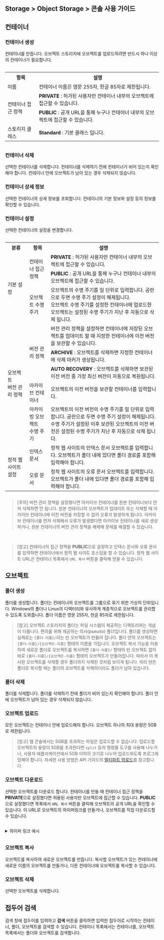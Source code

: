 ## Storage > Object Storage > 콘솔 사용 가이드

## 컨테이너
### 컨테이너 생성
컨테이너를 만듭니다. 오브젝트 스토리지에 오브젝트를 업로드하려면 반드시 하나 이상의 컨테이너가 필요합니다.

<table class="it" style="padding-top: 15px; padding-bottom: 10px;">
  <tr>
    <th>항목</th>
    <th>설명</th>
  </tr>
  <tr>
    <td>이름</td>
    <td>컨테이너 이름은 영문 255자, 한글 85자로 제한됩니다.</td>
  </tr>
  <tr>
    <td rowspan="2">컨테이너 접근 정책</td>
    <td><b>PRIVATE</b> : 허가된 사용자만 컨테이너 내부의 오브젝트에 접근할 수 있습니다.</td>
  </tr>
  <tr>
    <td><b>PUBLIC</b> : 공개 URL을 통해 누구나 컨테이너 내부의 오브젝트에 접근할 수 있습니다.</td>
  </tr>
  <tr>
    <td>스토리지 클래스</td>
    <td><b>Standard</b> : 기본 클래스 입니다.</td>
  </tr>  
</table>

### 컨테이너 삭제
선택한 컨테이너를 삭제합니다. 컨테이너를 삭제하기 전에 컨테이너가 비어 있는지 확인해야 합니다. 컨테이너 안에 오브젝트가 남아 있는 경우 삭제되지 않습니다.

### 컨테이너 상세 정보
선택한 컨테이너의 상세 정보를 조회합니다. 컨테이너의 기본 정보와 설정 등의 정보를 확인할 수 있습니다.

### 컨테이너 설정
선택한 컨테이너의 설정을 변경합니다.

<table class="it" style="padding-top: 15px; padding-bottom: 10px;">
  <tr>
    <th>분류</th>
    <th>항목</th>
    <th>설명</th>
  </tr>
  <tr>
    <td rowspan="3">기본 설정</td>
    <td rowspan="2">컨테이너 접근 정책</td>
    <td><b>PRIVATE</b> : 허가된 사용자만 컨테이너 내부의 오브젝트에 접근할 수 있습니다.</td>
  </tr>
  <tr>
    <td><b>PUBLIC</b> : 공개 URL을 통해 누구나 컨테이너 내부의 오브젝트에 접근할 수 있습니다.</td>
  </tr>
  <tr>
    <td>오브젝트 수명 주기</td>
    <td>오브젝트의 수명 주기를 일 단위로 입력합니다. 공란으로 두면 수명 주기 설정이 해제됩니다.<br/>
    오브젝트 수명 주기를 설정한 컨테이너에 업로드한 오브젝트는 설정된 수명 주기가 지난 후 자동으로 삭제 됩니다.</td>
  </tr>

  <tr>
    <td rowspan="5">오브젝트<br/>버전 관리 정책</td>
    <td rowspan="3">버전 관리 정책</td>
    <td>버전 관리 정책을 설정하면 컨테이너에 저장된 오브젝트를 업데이트 할 때 지정한 컨테이너에 이전 버전을 보관할 수 있습니다.</td>
  </tr>
  <tr>
    <td><b>ARCHIVE</b> : 오브젝트를 삭제하면 지정한 컨테이너에 삭제 마커가 생성됩니다.</td>
  </tr>  
  <tr>
    <td><b>AUTO RECOVERY</b> : 오브젝트를 삭제하면 보관된 이전 버전 중 가장 최신 버전이 자동으로 복원됩니다.</td>
  </tr>
  <tr>
    <td>아카이브 컨테이너</td>
    <td>오브젝트의 이전 버전을 보관할 컨테이너를 입력합니다.</td>
  </tr>
  <tr>
    <td>아카이빙 오브젝트<br/>수명 주기</td>
    <td>오브젝트의 이전 버전의 수명 주기를 일 단위로 입력합니다. 공란으로 두면 수명 주기 설정이 해제됩니다.<br/>
    수명 주기가 설정된 이후 보관된 오브젝트의 이전 버전은 설정된 수명 주기가 지난 후 자동으로 삭제 됩니다.</td>
  </tr>  
  <tr>
    <td rowspan="5">정적 웹 사이트 설정</td>
    <td>인덱스 문서</td>
    <td>정적 웹 사이트의 인덱스 문서 오브젝트를 입력합니다. 오브젝트가 폴더 내에 있다면 폴더 경로를 포함해 입력해야 합니다.</td>
  </tr>
  <tr>
    <td>오류 문서</td>
    <td>정적 웹 사이트의 오류 문서 오브젝트를 입력합니다. 오브젝트가 폴더 내에 있다면 폴더 경로를 포함해 입력해야 합니다.</td>
  </tr>
</table>

> [주의]
버전 관리 정책을 설정했다면 아카이브 컨테이너를 원본 컨테이너보다 먼저 삭제하면 안 됩니다. 원본 컨테이너의 오브젝트가 업데이트 또는 삭제할 때 아카이브 컨테이너에 이전 버전을 저장할 수 없어 오류가 발생하게 됩니다. 아카이브 컨테이너를 먼저 삭제해서 오류가 발생했다면 아카이브 컨테이너를 새로 생성하거나, 원본 컨테이너의 버전 관리 정책을 해제해 문제를 해결할 수 있습니다.

<br/>

> [참고]
컨테이너의 접근 정책을 **PUBLIC**으로 설정하고 인덱스 문서와 오류 문서를 입력하면 컨테이너에서 정적 웹 사이트 호스팅을 할 수 있습니다.
정적 웹 사이트 URL은 컨테이너 목록에서 `URL 복사` 버튼을 클릭해 얻을 수 있습니다.

## 오브젝트
### 폴더 생성
폴더를 생성합니다. 폴더는 컨테이너의 오브젝트를 그룹으로 묶기 위한 가상의 단위입니다. Windows의 폴더나 Linux의 디렉터리와 유사하게 계층적으로 오브젝트를 관리할 수 있도록 도와줍니다. 폴더 이름은 영문 255자, 한글 85자로 제한됩니다.

> [참고]
> 오브젝트 스토리지의 폴더는 파일 시스템이 제공하는 디렉토리와는 개념이 다릅니다. 편의를 위해 제공하는 의사(pseudo) 폴더입니다. 폴더를 생성하면 실제로는 `{폴더-이름}/`라는 빈 오브젝트가 만들어 집니다. 폴더 안의 오브젝트는 `{폴더-이름}/{오브젝트-이름}` 형태의 이름을 가집니다. 오브젝트 복사 기능을 이용하여 새로운 폴더로 오브젝트를 복사하면 `{폴더-이름}/` 형태의 빈 오브젝트 없이 바로 `{폴더-이름}/{오브젝트-이름}` 형태의 오브젝트가 만들어집니다. 따라서 이 복사된 오브젝트를 삭제할 경우 폴더까지 삭제된 것처럼 보이게 됩니다. 미리 만든 폴더로 복사할 때는 폴더의 오브젝트를 삭제하더라도 폴더가 남아 있습니다.

### 폴더 삭제
폴더를 삭제합니다. 폴더를 삭제하기 전에 폴더가 비어 있는지 확인해야 합니다. 폴더 안에 오브젝트가 남아 있는 경우 삭제되지 않습니다.

### 오브젝트 업로드
모든 오브젝트는 컨테이너 안에 업로드해야 합니다. 오브젝트 하나의 최대 용량은 5GB로 제한됩니다.

> [참고]
> 웹 콘솔에서는 5GB를 초과하는 파일은 업로드할 수 없습니다. 업로드할 오브젝트의 용량이 5GB를 초과한다면 `split` 등의 명령줄 도구를 사용해 나누거나, 사용자 애플리케이션에서 5GB 이하의 크기로 나누어 업로드하도록 프로그래밍해야 합니다. 자세한 사용 방법은 API 가이드의 [멀티파트 업로드](api-guide/#_10)를 참고합니다.

### 오브젝트 다운로드
선택한 오브젝트를 다운로드 합니다. 컨테이너를 만들 때 컨테이너 접근 정책을 **PRIVATE**으로 설정했다면 허용된 사용자만 오브젝트에 접근할 수 있습니다. **PUBLIC**으로 설정했다면 목록에서 `URL 복사` 버튼을 클릭해 오브젝트의 공개 URL을 확인할 수 있습니다. 이 URL로 오브젝트의 하이퍼링크를 만들거나, 오브젝트를 직접 다운로드할 수 있습니다.

<details style="padding-top: 15px; padding-bottom: 10px;">
<summary>하이퍼 링크 예시</summary>
<ul style="padding-left: 10px; padding-top: 10px;">
<li>웹 페이지 작성</li>

```
# cat > index.html
<html>
<body> hello world!
<a href="https://api-storage.cloud.toast.com/v1/{account}/{container}/{object}">Download</a>
</body>
</html>
```

<li>Python3의 http 모듈을 이용해 웹 서버 실행</li>
```
# python -m http.server
Serving HTTP on :: port 8000 (http://[::]:8000/) ...
```

<li>웹 브라우저를 통해 <b>http://localhost:8000</b>에 접속한 다음 <b>Download</b>를 클릭하여 정상적으로 파일이 다운로드되는 것을 확인</li>

</details>


### 오브젝트 복사
오브젝트를 복사하여 새로운 오브젝트를 만듭니다. 복사할 오브젝트가 있는 컨테이너에 새로운 이름의 오브젝트를 만들거나, 다른 컨테이너에 오브젝트를 복사할 수 있습니다.


### 오브젝트 삭제
선택한 오브젝트를 삭제합니다.


## 접두어 검색
검색 창에 접두어를 입력하고 **검색** 버튼을 클릭하면 입력한 접두어로 시작하는 컨테이너, 폴더, 오브젝트를 검색할 수 있습니다. 컨테이너 목록에서는 컨테이너를, 오브젝트 목록에서는 폴더와 오브젝트를 검색합니다.
